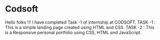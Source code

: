 # Codsoft
Hello folks !!!
I have completed Task -1 of internship at CODSOFT.
TASK -1 : This is a simple landing page created using HTML and CSS.
TASK -2 : This is a Responsive personal portfolio using CSS, HTML and JavaScript.

